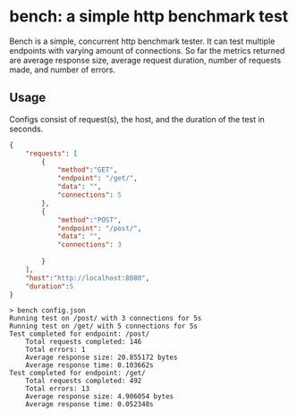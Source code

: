 # bench: a simple http benchmark test

Bench is a simple, concurrent http benchmark tester. It can test multiple endpoints with varying amount of connections. So far the metrics returned
are average response size, average request duration, number of requests made, and number of errors. 

## Usage

Configs consist of request(s), the host, and the duration of the test in seconds. 

```json
{
    "requests": [
        {
            "method":"GET",
            "endpoint": "/get/",
            "data": "",
            "connections": 5
        },
        {
            "method":"POST",
            "endpoint": "/post/",
            "data": "",
            "connections": 3
            
        }
    ],
    "host":"http://localhost:8080",
    "duration":5
}
```

```
> bench config.json
Running test on /post/ with 3 connections for 5s
Running test on /get/ with 5 connections for 5s
Test completed for endpoint: /post/
	Total requests completed: 146
	Total errors: 1
	Average response size: 20.855172 bytes
	Average response time: 0.103662s
Test completed for endpoint: /get/
	Total requests completed: 492
	Total errors: 13
	Average response size: 4.906054 bytes
	Average response time: 0.052348s
```

